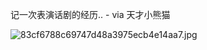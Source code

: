 记一次表演话剧的经历.. - via 天才小熊猫


![83cf6788c69747d48a3975ecb4e14aa7.jpg](https://wxlzmt.github.io/cdn1/ext/qw/groups/40001/83cf6788c69747d48a3975ecb4e14aa7.jpg)

